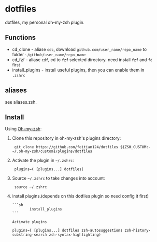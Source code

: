 # dotfiles

dotfiles, my personal oh-my-zsh plugin.

## Functions

- cd_clone - aliase `cdc`,  download `github.com/user_name/repo_name` to folder `~/github/user_name/repo_name`
- cd_fzf - aliase `cdf`, cd to `fzf` selected directory. need install `fzf` and `fd` first
- install_plugins - install useful plugins, then you can enable them in `.zshrc`

## aliases

see aliases.zsh.

## Install

Using [Oh-my-zsh](https://github.com/robbyrussell/oh-my-zsh):

1. Clone this repository in oh-my-zsh's plugins directory:

        git clone https://github.com/feitian124/dotfiles ${ZSH_CUSTOM:-~/.oh-my-zsh/custom}/plugins/dotfiles

2. Activate the plugin in `~/.zshrc`:

        plugins=( [plugins...] dotfiles)

3. Source `~/.zshrc`  to take changes into account:

        source ~/.zshrc

4.  Install plugins.(depends on this dotfiles plugin so need config it first)

        ```sh
                install_plugins
        ```

        Activate plugins 
        
        plugins=( [plugins...] dotfiles zsh-autosuggestions zsh-history-substring-search zsh-syntax-highlighting)
